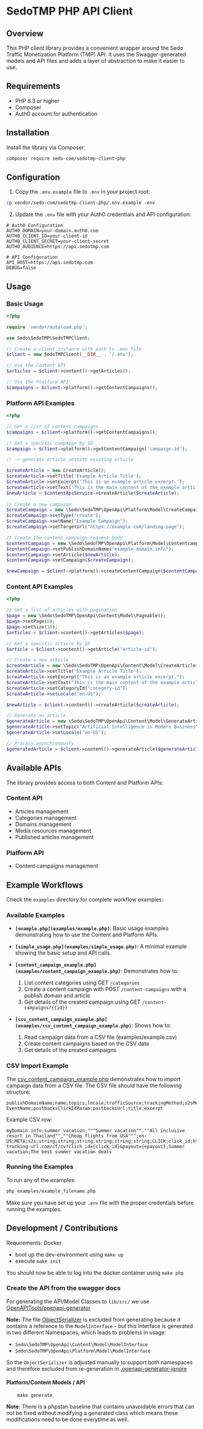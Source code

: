 # SedoTMP PHP API Client

## Overview

This PHP client library provides a convenient wrapper around the Sedo Traffic Monetization Platform (TMP) API. It uses the Swagger-generated models and API files and adds a layer of abstraction to make it easier to use.

## Requirements

- PHP 8.3 or higher
- Composer
- Auth0 account for authentication

## Installation

Install the library via Composer:

```bash
composer require sedo-com/sedotmp-client-php
```

## Configuration

1. Copy the `.env.example` file to `.env` in your project root:

```bash
cp vendor/sedo-com/sedotmp-client-php/.env.example .env
```

2. Update the `.env` file with your Auth0 credentials and API configuration:

```
# Auth0 Configuration
AUTH0_DOMAIN=your-domain.auth0.com
AUTH0_CLIENT_ID=your-client-id
AUTH0_CLIENT_SECRET=your-client-secret
AUTH0_AUDIENCE=https://api.sedotmp.com

# API Configuration
API_HOST=https://api.sedotmp.com
DEBUG=false
```

## Usage

### Basic Usage

```php
<?php

require 'vendor/autoload.php';

use Sedo\SedoTMP\SedoTMPClient;

// Create a client instance with path to .env file
$client = new SedoTMPClient(__DIR__ . '/.env');

// Use the Content API
$articles = $client->content()->getArticles();

// Use the Platform API
$campaigns = $client->platform()->getContentCampaigns();
```

### Platform API Examples

```php
<?php

// Get a list of content campaigns
$campaigns = $client->platform()->getContentCampaigns();

// Get a specific campaign by ID
$campaign = $client->platform()->getContentCampaign('campaign-id');

// -> generate article anstatt existing article 

$createArticle = new CreateArticle();
$createArticle->setTitle('Example Article Title');
$createArticle->setExcerpt('This is an example article excerpt.');
$createArticle->setText('This is the main content of the example article. It contains multiple paragraphs and demonstrates how to create content using the API.');
$newArticle = $contentApiService->createArticle($createArticle);
    
// Create a new campaign
$createCampaign = new \Sedo\SedoTMP\OpenApi\Platform\Model\CreateCampaign();
$createCampaign->setType('create');
$createCampaign->setName("Example Campaign");
$createCampaign->setTargetUrl("https://example.com/landing-page");

// Create the content campaign request body
$contentCampaign = new \Sedo\SedoTMP\OpenApi\Platform\Model\ContentcampaignsBody();
$contentCampaign->setPublishDomainName("example-domain.info");
$contentCampaign->setArticle($newArticle);
$contentCampaign->setCampaign($createCampaign);

$newCampaign = $client->platform()->createContentCampaign($contentCampaign);
```

### Content API Examples

```php
<?php

// Get a list of articles with pagination
$page = new \Sedo\SedoTMP\OpenApi\Content\Model\Pageable();
$page->setPage(0);
$page->setSize(10);
$articles = $client->content()->getArticles($page);

// Get a specific article by ID
$article = $client->content()->getArticle('article-id');

// Create a new article
$createArticle = new \Sedo\SedoTMP\OpenApi\Content\Model\CreateArticle();
$createArticle->setTitle("Example Article Title");
$createArticle->setExcerpt("This is an example article excerpt.");
$createArticle->setText("This is the main content of the example article.");
$createArticle->setCategoryId("category-id");
$createArticle->setLocale("en-US");

$newArticle = $client->content()->createArticle($createArticle);

// Generate an article
$generateArticle = new \Sedo\SedoTMP\OpenApi\Content\Model\GenerateArticle();
$generateArticle->setTopic("Artificial Intelligence in Modern Business");
$generateArticle->setLocale("en-US");

// Process asynchronously
$generatedArticle = $client->content()->generateArticle($generateArticle, true);
```

## Available APIs

The library provides access to both Content and Platform APIs:

### Content API
- Articles management
- Categories management
- Domains management
- Media resources management
- Published articles management

### Platform API
- Content campaigns management

## Example Workflows

Check the `examples` directory for complete workflow examples:

### Available Examples

- **`[example.php](examples/example.php)`**: Basic usage examples demonstrating how to use the Content and Platform APIs.

- **`[simple_usage.php](examples/simple_usage.php)`**: A minimal example showing the basic setup and API calls.

- **`[content_campaign_example.php](examples/content_campaign_example.php)`**: Demonstrates how to:
  1. List content categories using GET `/categories`
  2. Create a content campaign with POST `/content-campaigns` with a publish domain and article
  3. Get details of the created campaign using GET `/content-campaigns/{{id}}`

- **`[csv_content_campaign_example.php](examples/csv_content_campaign_example.php)`**: Shows how to:
  1. Read campaign data from a CSV file (examples/example.csv)
  2. Create content campaigns based on the CSV data
  3. Get details of the created campaigns

### CSV Import Example

The [csv_content_campaign_example.php](examples/csv_content_campaign_example.php) demonstrates how to import campaign data from a CSV file. The CSV file should have the following structure:

```
publishDomainName;name;topics;locale;trafficSource;trackingMethod;s2sMetaPixelId;s2sMetaToken;ClickParam;s2sMetaClickEvent;s2sMetaLandingPageEvent;s2sMetaSearchEvent;postbacks EventName;postbacksClickIdParam;postbacksUrl;title;excerpt
```

Example CSV row:
```
myDomain.info;summer vacation;"""Summer vacation"",""All inclusive resort in Thailand"",""Cheap flights from USA""";en-US;META;s2s;string;string;string;string;string;string;CLICK;click_id;https://your-tracking-url.com/cf/cv?click_id={click_id}&payout={epayout};Summer vacation;The best summer vacation deals
```

### Running the Examples

To run any of the examples:

```bash
php examples/example_filename.php
```

Make sure you have set up your `.env` file with the proper credentials before running the examples.

## Development / Contributions

Requirements: Docker

- boot up the dev-environment using `make up`
- execute `make init`

You should now be able to log into the docker container using `make php`

### Create the API from the swagger docs

For generating the API/Model Classes to `lib/src/` we use [OpenAPITools/openapi-generator](https://github.com/OpenAPITools/openapi-generator)

**Note:**
The file [ObjectSerializer](lib/api/ObjectSerializer.php) is excluded from generating because it contains a reference to the `ModelInterface` - but this Interface is generated in two different Namespaces, which leads to problems in usage:
- `Sedo\SedoTMP\OpenApi\Content\Model\ModelInterface`
- `Sedo\SedoTMP\OpenApi\Platform\Model\ModelInterface`

So the `ObjectSerializer` is adjusted manually to support both namespaces and therefore excluded from re-generation in [.openapi-generator-ignore](.openapi-generator-ignore)

#### Platform/Content Models / API
```
    make generate
```

**Note:**
There is a phpstan baseline that contains unavoidable errors that can not be fixed without modifying a generated class which means these modifications need to be done everytime as well. 

